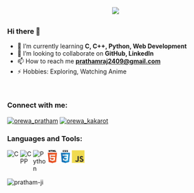 <h1 align="center">
  <a href="https://git.io/typing-svg">
    <img src="https://readme-typing-svg.herokuapp.com/?lines=GGreetings,Programmers!👋;I'm+Prathamraj+Giri...;This+is+my+profile!&center=true&size=30">
  </a>
</h1>

### Hi there 👋

- 🌱 I’m currently learning **C, C++, Python, Web Development**
- 👯 I’m looking to collaborate on **GitHub, LinkedIn**
- 📫 How to reach me **prathamraj2409@gmail.com**
- ⚡ Hobbies: Exploring, Watching Anime
<!--- 📹 -->
<br />

<h3 align="left">Connect with me:</h3>
<p align="left">
<a href="https://twitter.com/Prathamraj_Giri" target="blank"><img align="center" src="https://raw.githubusercontent.com/rahuldkjain/github-profile-readme-generator/master/src/images/icons/Social/twitter.svg" alt="orewa_pratham" height="30" width="40" /></a>
<a href="https://linkedin.com/in/orewakakarot" target="blank"><img align="center" src="https://raw.githubusercontent.com/rahuldkjain/github-profile-readme-generator/master/src/images/icons/Social/linked-in-alt.svg" alt="orewa_kakarot" height="30" width="40" /></a>
</p>

### Languages and Tools:

<a href="https://www.cprogramming.com/" target="_blank" rel="noreferrer"><img align="left" alt="C" width="30px" src="https://img.icons8.com/color/50/000000/c-programming.png"/></a> 
<a href="https://www.w3schools.com/cpp/" target="_blank" rel="noreferrer"><img align="left" alt="CPP" width="30px" src="https://www.freeiconspng.com/uploads/c--logo-icon-0.png"/></a>
<a href="https://www.python.org" target="_blank" rel="noreferrer"><img align="left" alt="Python" width="30px" src="https://img.icons8.com/color/48/000000/python--v1.png"/></a>
<a href="https://developer.mozilla.org/en-US/docs/Web/HTML" target="_blank" rel="noreferrer"><img align="left" alt="HTML5" width="30px"  src="https://raw.githubusercontent.com/github/explore/80688e429a7d4ef2fca1e82350fe8e3517d3494d/topics/html/html.png" /></a>
<a href="https://developer.mozilla.org/en-US/docs/Web/CSS" target="_blank" rel="noreferrer"><img align="left" alt="CSS 3" width="30px" src="https://raw.githubusercontent.com/github/explore/80688e429a7d4ef2fca1e82350fe8e3517d3494d/topics/css/css.png" /></a>
<a href="https://developer.mozilla.org/en-US/docs/Web/JavaScript" target="_blank" rel="noreferrer"> 
<img align="left" alt="Javascript" width="30px" src="https://raw.githubusercontent.com/devicons/devicon/master/icons/javascript/javascript-original.svg"/> </a> 

<br/><br/><br/>
<p><img align="center" src="https://github-readme-stats.vercel.app/api/top-langs?username=pratham-ji&show_icons=true&locale=en&layout=compact" alt="pratham-ji" /></p>



